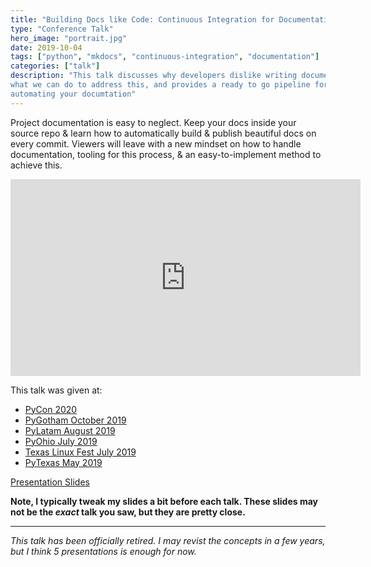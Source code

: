 ```yaml
---
title: "Building Docs like Code: Continuous Integration for Documentation"
type: "Conference Talk"
hero_image: "portrait.jpg"
date: 2019-10-04
tags: ["python", "mkdocs", "continuous-integration", "documentation"]
categories: ["talk"]
description: "This talk discusses why developers dislike writing documentation,
what we can do to address this, and provides a ready to go pipeline for 
automating your documtation"
---
```


Project documentation is easy to neglect. Keep your docs inside your source
repo & learn how to automatically build & publish beautiful docs on every
commit. Viewers will leave with a new mindset on how to handle documentation,
tooling for this process, & an easy-to-implement method to achieve this.

<iframe width="560" height="315" src="https://www.youtube.com/embed/4SwdVMKhbn4" frameborder="0" allow="accelerometer; autoplay; encrypted-media; gyroscope; picture-in-picture" allowfullscreen></iframe>

This talk was given at:

* [PyCon 2020](https://www.youtube.com/watch?v=4SwdVMKhbn4)
* [PyGotham October 2019](https://www.youtube.com/watch?v=wEt_8twQctQ)
* [PyLatam August 2019](https://www.youtube.com/watch?v=SQZOGhxS1DI)
* [PyOhio July 2019](https://www.pyohio.org/2019/presentations/109)
* [Texas Linux Fest July 2019](https://2019.texaslinuxfest.org/presentations.html#track1_5)
* [PyTexas May 2019](https://www.youtube.com/embed/ftnVllssoI8)


[Presentation Slides](/docs/building-docs.pdf)

**Note, I typically tweak my slides a bit before each talk. These slides may
not be the _exact_ talk you saw, but they are pretty close.**

---

*This talk has been officially retired. I may revist the concepts in a few years,
but I think 5 presentations is enough for now.*